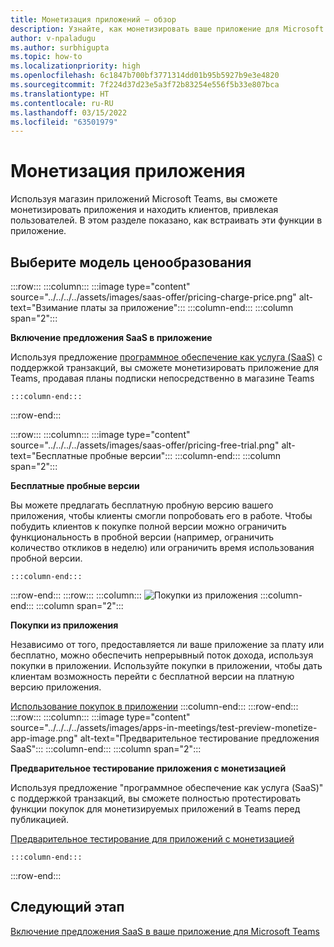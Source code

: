 ```yaml
---
title: Монетизация приложений — обзор
description: Узнайте, как монетизировать ваше приложение для Microsoft Teams.
author: v-npaladugu
ms.author: surbhigupta
ms.topic: how-to
ms.localizationpriority: high
ms.openlocfilehash: 6c1847b700bf3771314dd01b95b5927b9e3e4820
ms.sourcegitcommit: 7f224d37d23e5a3f72b83254e556f5b33e807bca
ms.translationtype: HT
ms.contentlocale: ru-RU
ms.lasthandoff: 03/15/2022
ms.locfileid: "63501979"
---
```

# <a name="monetize-your-app"></a>Монетизация приложения

Используя магазин приложений Microsoft Teams, вы сможете монетизировать приложения и находить клиентов, привлекая пользователей. В этом разделе показано, как встраивать эти функции в приложение.
 
## <a name="choose-a-pricing-model"></a>Выберите модель ценообразования

:::row:::
    :::column:::
        :::image type="content" source="../../../../assets/images/saas-offer/pricing-charge-price.png" alt-text="Взимание платы за приложение":::
    :::column-end:::
    :::column span="2":::

**Включение предложения SaaS в приложение**

Используя предложение [программное обеспечение как услуга (SaaS)](~/concepts/deploy-and-publish/appsource/prepare/include-saas-offer.md) с поддержкой транзакций, вы сможете монетизировать приложение для Teams, продавая планы подписки непосредственно в магазине Teams

    :::column-end:::
:::row-end:::

:::row:::
    :::column:::
     :::image type="content" source="../../../../assets/images/saas-offer/pricing-free-trial.png" alt-text="Бесплатные пробные версии":::
    :::column-end:::
    :::column span="2":::

**Бесплатные пробные версии**

Вы можете предлагать бесплатную пробную версию вашего приложения, чтобы клиенты смогли попробовать его в работе. Чтобы побудить клиентов к покупке полной версии можно ограничить функциональность в пробной версии (например, ограничить количество откликов в неделю) или ограничить время использования пробной версии.

    :::column-end:::
:::row-end:::
:::row:::
    :::column:::
        ![Покупки из приложения](~/assets/images/saas-offer/pricing-in-app-purchases.png)
    :::column-end:::
    :::column span="2":::

**Покупки из приложения**

Независимо от того, предоставляется ли ваше приложение за плату или бесплатно, можно обеспечить непрерывный поток дохода, используя покупки в приложении. Используйте покупки в приложении, чтобы дать клиентам возможность перейти с бесплатной версии на платную версию приложения.

[Использование покупок в приложении](~/concepts/deploy-and-publish/appsource/prepare/in-app-purchase-flow.md)
    :::column-end:::
:::row-end:::
:::row:::
    :::column:::
        :::image type="content" source="../../../../assets/images/apps-in-meetings/test-preview-monetize-app-image.png" alt-text="Предварительное тестирование предложения SaaS":::
    :::column-end:::
    :::column span="2":::

**Предварительное тестирование приложения с монетизацией**

Используя предложение "программное обеспечение как услуга (SaaS)" с поддержкой транзакций, вы сможете полностью протестировать функции покупок для монетизируемых приложений в Teams перед публикацией.

[Предварительное тестирование для приложений с монетизацией](Test-preview-for-monetized-apps.md)

    :::column-end:::
:::row-end:::

## <a name="next-step"></a>Следующий этап

[Включение предложения SaaS в ваше приложение для Microsoft Teams](~/concepts/deploy-and-publish/appsource/prepare/include-saas-offer.md)
